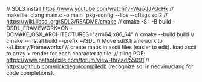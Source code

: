 // SDL3 install https://www.youtube.com/watch?v=Wuj7JJ7QcHk
// makefile: clang main.c -o main `pkg-config --libs --cflags sdl2
// https://wiki.libsdl.org/SDL3/README/cmake
// cmake -S . -B build -DSDL_FRAMEWORK=ON -DCMAKE_OSX_ARCHITECTURES="arm64;x86_64"
// cmake --build build
// cmake --install build --prefix ~/SDL
// Move sdl3.framework to ~/Library/Frameworks/
// create maps in ascii files (easier to edit). load ascii to array > render for each character to tile.
// tiling POE: https://www.pathofexile.com/forum/view-thread/55091
// https://github.com/nickdiego/compiledb (recognize sdl in neovim/clang for code completions).

